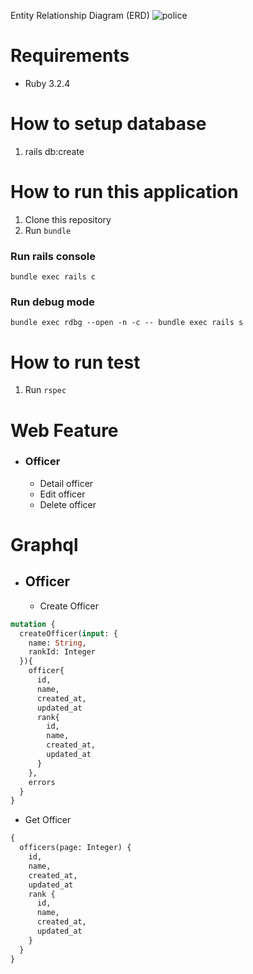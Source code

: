 Entity Relationship Diagram (ERD)
![police](https://github.com/user-attachments/assets/ac29695c-d67d-4aa6-8853-187ae7817c7c)



# Requirements
- Ruby 3.2.4

# How to setup database
1. rails db:create

# How to run this application
1. Clone this repository
2. Run `bundle`

### Run rails console
```
bundle exec rails c
```
### Run debug mode
```
bundle exec rdbg --open -n -c -- bundle exec rails s
```

# How to run test
1. Run `rspec`

# Web Feature
- ### Officer
  * Detail officer
  * Edit officer
  * Delete officer

# Graphql
- ## Officer
  * Create Officer
```graphql
mutation {
  createOfficer(input: {
    name: String,
    rankId: Integer
  }){
    officer{
      id,
      name,
      created_at,
      updated_at
      rank{
        id,
        name,
        created_at,
        updated_at
      }
    },
    errors
  }
}
```

  * Get Officer
```graphql
{
  officers(page: Integer) {
    id,
    name,
    created_at,
    updated_at
    rank {
      id,
      name,
      created_at,
      updated_at
    }
  }
}
```
